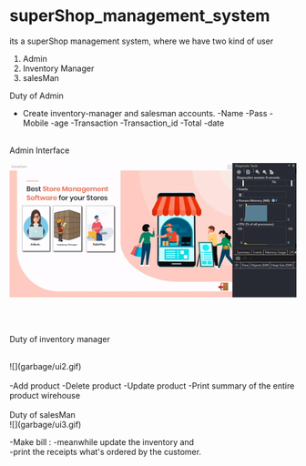# superShop_management_system
its a superShop management system, where we have two kind of user 
1. Admin
2. Inventory Manager
3. salesMan

Duty of Admin
- Create inventory-manager and salesman accounts.
  -Name
  -Pass
  -Mobile 
  -age
-Transaction 
  -Transaction_id
  -Total
  -date

<br>
Admin Interface
<br>

![](garbage/UI1.gif)

<br>
<br>

Duty of inventory manager

<br>
![](garbage/ui2.gif)

<br>
<br>
-Add product 
-Delete product 
-Update product
-Print summary of the entire product wirehouse 



<br>
<br>
Duty of salesMan

<br>
![](garbage/ui3.gif)

<br>

-Make bill : 
-meanwhile update the inventory and  
-print the receipts what's ordered by the customer.

